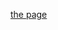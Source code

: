 [the page](https://ucdavis-bioinformatics-training.github.io/2019_August_UCD_mRNAseq_Workshop_test2/)
